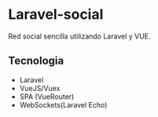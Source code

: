 # Laravel-social
Red social sencilla utilizando Laravel y VUE. 

## Tecnologia
- Laravel
- VueJS/Vuex
- SPA (VueRouter)
- WebSockets(Laravel Echo)
